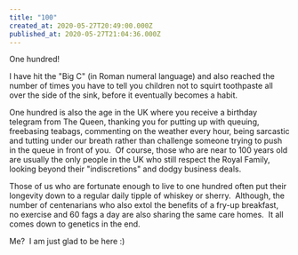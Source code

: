 ```yaml
---
title: "100"
created_at: 2020-05-27T20:49:00.000Z
published_at: 2020-05-27T21:04:36.000Z
---
```

One hundred!

I have hit the "Big C" (in Roman numeral language) and also reached the number of times you have to tell you children not to squirt toothpaste all over the side of the sink, before it eventually becomes a habit.

One hundred is also the age in the UK where you receive a birthday telegram from The Queen, thanking you for putting up with queuing, freebasing teabags, commenting on the weather every hour, being sarcastic and tutting under our breath rather than challenge someone trying to push in the queue in front of you.  Of course, those who are near to 100 years old are usually the only people in the UK who still respect the Royal Family, looking beyond their "indiscretions" and dodgy business deals.

Those of us who are fortunate enough to live to one hundred often put their longevity down to a regular daily tipple of whiskey or sherry.  Although, the number of centenarians who also extol the benefits of a fry-up breakfast, no exercise and 60 fags a day are also sharing the same care homes.  It all comes down to genetics in the end.

Me?  I am just glad to be here :)
